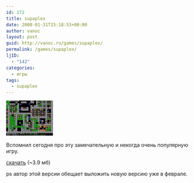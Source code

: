 ```yaml
---
id: 172
title: supaplex
date: 2008-01-31T15:18:53+00:00
author: vanoc
layout: post
guid: http://vanoc.ru/games/supaplex/
permalink: /games/supaplex/
ljID:
  - "142"
categories:
  - игры
tags:
  - supaplex
---
```

[<img class="aligncenter" title="supaplex" src="/uploads/2008/01/sup_beta_0_420_1.jpg" alt="" width="128" height="96" />](http://www.newsupaplex.pp.ru/sup_beta_0_420_1.jpg)

Вспомнил сегодня про эту замечательную и некогда очень популярную игру.

[скачать](http://www.newsupaplex.pp.ru/files/newsupaplex510.rar) (~3.9 мб)

ps автор этой версии обещает выложить новую версию уже в феврале.